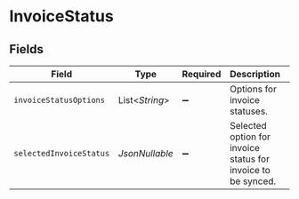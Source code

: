 # InvoiceStatus


## Fields

| Field                                                        | Type                                                         | Required                                                     | Description                                                  | Example                                                      |
| ------------------------------------------------------------ | ------------------------------------------------------------ | ------------------------------------------------------------ | ------------------------------------------------------------ | ------------------------------------------------------------ |
| `invoiceStatusOptions`                                       | List<*String*>                                               | :heavy_minus_sign:                                           | Options for invoice statuses.                                |                                                              |
| `selectedInvoiceStatus`                                      | *JsonNullable<String>*                                       | :heavy_minus_sign:                                           | Selected option for invoice status for invoice to be synced. | Submitted                                                    |